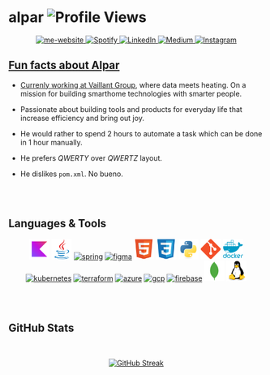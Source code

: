 # alpar <img src="https://komarev.com/ghpvc/?username=alpargur&style=social&color=blueviolet" alt="Profile Views"/>

<p align="center">
  <a href="https://alpar.studio" target="_blank">
    <img src="https://img.shields.io/badge/website-0D1117?style=for-the-badge&logo=About.me&logoColor=white" alt="me-website"/>
  </a>
    <a href="https://open.spotify.com/artist/0a8aL1JyQRH6BGjgSDsZnZ?si=jnBYhLAoQ1K56SOCDxOwMg" target="_blank">
    <img src="https://img.shields.io/badge/Spotify-1DB954?&style=for-the-badge&logo=spotify&logoColor=black" alt="Spotify"/>
  </a>
  <a href="https://www.linkedin.com/in/alpargur/" target="_blank">
    <img src="https://img.shields.io/badge/LinkedIn-0072b1?style=for-the-badge&logo=linkedin&logoColor=white?labelColor=white" alt="LinkedIn"/>
  </a>  
  <a href="https://medium.com/@alpargur" target="_blank">
    <img src="https://img.shields.io/badge/Medium-12100E?style=for-the-badge&logo=medium&logoColor=white?labelColor=white" alt="Medium"/>
  </a>
  <a href="https://www.instagram.com/alpargur/" target="_blank">
    <img src="https://img.shields.io/badge/Instagram-8a3ab9?style=for-the-badge&logo=instagram&logoColor=white" alt="Instagram"/>
</p>



## Fun facts about Alpar
- Currenly working at [Vaillant Group](https://www.vaillant-group.com/), where data meets heating. On a mission for building smarthome technologies with smarter people.

- Passionate about building tools and products for everyday life that increase efficiency and bring out joy. 

- He would rather to spend 2 hours to automate a task which can be done in 1 hour manually.

- He prefers *QWERTY* over *QWERTZ* layout.

- He dislikes `pom.xml`. No bueno.

<br><br>

## Languages & Tools
<p align="center">
<a href="https://www.kotlinlang.org" target="_blank"><img src="https://raw.githubusercontent.com/devicons/devicon/master/icons/kotlin/kotlin-original.svg" alt="kotlin" width="40"/></a>
<a href="https://www.java.com" target="_blank"><img src="https://raw.githubusercontent.com/devicons/devicon/master/icons/java/java-original.svg" alt="java" width="40"/></a>
<a href="https://spring.io/" target="_blank"><img src="https://www.vectorlogo.zone/logos/springio/springio-icon.svg" alt="spring" width="40"/></a>
<!-- <a href="https://www.typescriptlang.org/" target="_blank"><img src="https://raw.githubusercontent.com/devicons/devicon/master/icons/typescript/typescript-original.svg" alt="typescript" width="40"/></a>
<a href="https://reactjs.org/" target="_blank"><img src="https://raw.githubusercontent.com/devicons/devicon/master/icons/react/react-original.svg" alt="react" width="40"/></a> -->
<a href="https://www.figma.com/" target="_blank"><img src="https://www.vectorlogo.zone/logos/figma/figma-icon.svg" alt="figma" width="40"/></a>
<!-- <a href="https://www.adobe.com/in/products/illustrator.html" target="_blank"><img src="https://www.vectorlogo.zone/logos/adobe_illustrator/adobe_illustrator-icon.svg" alt="illustrator" width="40"/></a> -->
<a href="https://www.w3.org/html/" target="_blank"><img src="https://raw.githubusercontent.com/devicons/devicon/master/icons/html5/html5-original.svg" alt="html5" width="40"/></a>
<a href="https://www.w3schools.com/css/" target="_blank"><img src="https://raw.githubusercontent.com/devicons/devicon/master/icons/css3/css3-original.svg" alt="css3" width="40"/></a>
<a href="https://www.python.org" target="_blank"><img src="https://raw.githubusercontent.com/devicons/devicon/master/icons/python/python-original.svg" alt="python" width="40"/></a>
<!-- <a href="https://pandas.pydata.org/" target="_blank"><img src="https://raw.githubusercontent.com/devicons/devicon/master/icons/pandas/pandas-original.svg" alt="pandas" width="40"/></a>
<a href="https://numpy.org/" target="_blank"><img src="https://raw.githubusercontent.com/devicons/devicon/master/icons/numpy/numpy-original.svg" alt="numpy" width="40"/></a> -->
<a href="https://git-scm.com/" target="_blank"><img src="https://raw.githubusercontent.com/devicons/devicon/master/icons/git/git-original.svg" alt="git" width="40"/></a>
<!-- <a href="https://www.gnu.org/software/bash/" target="_blank"><img src="https://www.vectorlogo.zone/logos/gnu_bash/gnu_bash-icon.svg" alt="bash" width="40"/></a> -->
<a href="https://www.docker.com/" target="_blank"><img src="https://raw.githubusercontent.com/devicons/devicon/master/icons/docker/docker-plain-wordmark.svg" alt="docker" width="40"/></a>
<a href="https://kubernetes.io" target="_blank"><img src="https://www.vectorlogo.zone/logos/kubernetes/kubernetes-icon.svg" alt="kubernetes" width="40"/></a>
<a href="https://www.terraform.io/" target="_blank"><img src="https://www.vectorlogo.zone/logos/terraformio/terraformio-icon.svg" alt="terraform" width="40"/></a>
<!-- <a href="https://grafana.com" target="_blank"><img src="https://www.vectorlogo.zone/logos/grafana/grafana-icon.svg" alt="grafana" width="40"/></a>
<a href="https://prometheus.io/" target="_blank"><img src="https://www.vectorlogo.zone/logos/prometheusio/prometheusio-icon.svg" alt="prometheus" width="40"/></a>
<a href="https://kafka.apache.org/" target="_blank"><img src="https://www.vectorlogo.zone/logos/apache_kafka/apache_kafka-icon.svg" alt="kafka" width="40"/></a> -->
<a href="https://azure.microsoft.com/en-in/" target="_blank"><img src="https://www.vectorlogo.zone/logos/microsoft_azure/microsoft_azure-icon.svg" alt="azure" width="40"/></a>
<a href="https://cloud.google.com" target="_blank"><img src="https://www.vectorlogo.zone/logos/google_cloud/google_cloud-icon.svg" alt="gcp" width="40"/></a>
<a href="https://grafana.com" target="_blank"><img src="https://www.vectorlogo.zone/logos/firebase/firebase-icon.svg" alt="firebase" width="40"/></a>
<a href="https://www.mongodb.com/" target="_blank"><img src="https://raw.githubusercontent.com/devicons/devicon/master/icons/mongodb/mongodb-plain.svg" alt="mongodb" width="40"/></a>
<a href="https://www.linux.org/" target="_blank"><img src="https://raw.githubusercontent.com/devicons/devicon/master/icons/linux/linux-original.svg" alt="linux" width="40"/></a>
</p>

<br><br>

## GitHub Stats
<br>
<div align="center">

[![GitHub Streak](http://github-readme-streak-stats.herokuapp.com?user=alpargur&theme=violet-punch&date_format=M%20j%5B%2C%20Y%5D)](https://git.io/streak-stats)

<!-- ![Anurag's GitHub stats](https://github-readme-stats.vercel.app/api?username=alpargur&theme=midnight-purple&show_icons=true)
 -->
</div>
